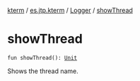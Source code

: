 [kterm](../../index.md) / [es.jtp.kterm](../index.md) / [Logger](index.md) / [showThread](./show-thread.md)

# showThread

`fun showThread(): `[`Unit`](https://kotlinlang.org/api/latest/jvm/stdlib/kotlin/-unit/index.html)

Shows the thread name.

